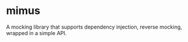 mimus
=====

A mocking library that supports dependency injection, reverse mocking, wrapped in a simple API. 
